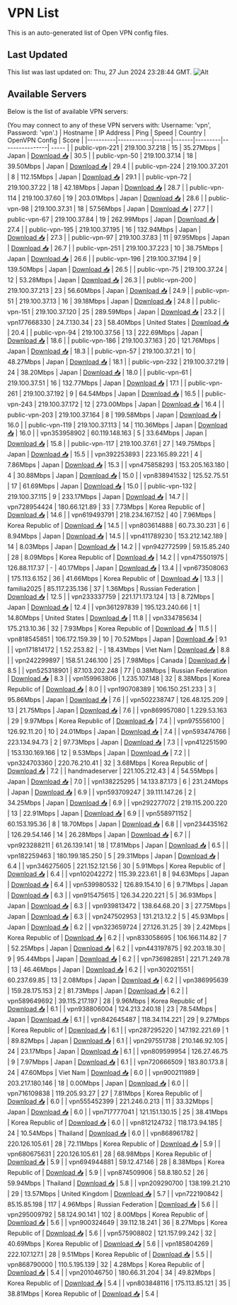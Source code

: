 # VPN List

This is an auto-generated list of Open VPN config files.

## Last Updated

This list was last updated on: Thu, 27 Jun 2024 23:28:44 GMT.
![Alt](https://repobeats.axiom.co/api/embed/186b98318ef1479477931607c1ad7d823f12451f.svg "Repobeats analytics image")

## Available Servers

Below is the list of available VPN servers:

(You may connect to any of these VPN servers with: Username: 'vpn', Password: 'vpn'.)
| Hostname | IP Address | Ping | Speed | Country | OpenVPN Config | Score |
|----------|------------|------|-------|---------|----------------| ----- |
| public-vpn-221 | 219.100.37.218 | 15 | 35.27Mbps | Japan | [Download 📥](./configs/server_0_JP.ovpn) | 30.5 |
| public-vpn-50 | 219.100.37.14 | 18 | 39.50Mbps | Japan | [Download 📥](./configs/server_1_JP.ovpn) | 29.4 |
| public-vpn-224 | 219.100.37.201 | 8 | 112.15Mbps | Japan | [Download 📥](./configs/server_2_JP.ovpn) | 29.1 |
| public-vpn-72 | 219.100.37.22 | 18 | 42.18Mbps | Japan | [Download 📥](./configs/server_3_JP.ovpn) | 28.7 |
| public-vpn-114 | 219.100.37.60 | 19 | 203.01Mbps | Japan | [Download 📥](./configs/server_4_JP.ovpn) | 28.6 |
| public-vpn-98 | 219.100.37.31 | 18 | 57.56Mbps | Japan | [Download 📥](./configs/server_5_JP.ovpn) | 27.7 |
| public-vpn-67 | 219.100.37.84 | 19 | 262.99Mbps | Japan | [Download 📥](./configs/server_6_JP.ovpn) | 27.4 |
| public-vpn-195 | 219.100.37.195 | 16 | 132.94Mbps | Japan | [Download 📥](./configs/server_7_JP.ovpn) | 27.3 |
| public-vpn-97 | 219.100.37.83 | 11 | 97.95Mbps | Japan | [Download 📥](./configs/server_8_JP.ovpn) | 26.7 |
| public-vpn-251 | 219.100.37.223 | 10 | 38.75Mbps | Japan | [Download 📥](./configs/server_9_JP.ovpn) | 26.6 |
| public-vpn-196 | 219.100.37.194 | 9 | 139.50Mbps | Japan | [Download 📥](./configs/server_10_JP.ovpn) | 26.5 |
| public-vpn-75 | 219.100.37.24 | 12 | 53.28Mbps | Japan | [Download 📥](./configs/server_11_JP.ovpn) | 26.3 |
| public-vpn-200 | 219.100.37.213 | 23 | 56.60Mbps | Japan | [Download 📥](./configs/server_12_JP.ovpn) | 24.9 |
| public-vpn-51 | 219.100.37.13 | 16 | 39.18Mbps | Japan | [Download 📥](./configs/server_13_JP.ovpn) | 24.8 |
| public-vpn-151 | 219.100.37.120 | 25 | 289.59Mbps | Japan | [Download 📥](./configs/server_14_JP.ovpn) | 23.2 |
| vpn177668330 | 24.7.130.34 | 23 | 58.40Mbps | United States | [Download 📥](./configs/server_15_US.ovpn) | 20.4 |
| public-vpn-94 | 219.100.37.56 | 13 | 222.69Mbps | Japan | [Download 📥](./configs/server_16_JP.ovpn) | 18.6 |
| public-vpn-186 | 219.100.37.163 | 20 | 121.76Mbps | Japan | [Download 📥](./configs/server_17_JP.ovpn) | 18.3 |
| public-vpn-57 | 219.100.37.21 | 10 | 48.27Mbps | Japan | [Download 📥](./configs/server_18_JP.ovpn) | 18.1 |
| public-vpn-232 | 219.100.37.219 | 24 | 38.20Mbps | Japan | [Download 📥](./configs/server_19_JP.ovpn) | 18.0 |
| public-vpn-61 | 219.100.37.51 | 16 | 132.77Mbps | Japan | [Download 📥](./configs/server_20_JP.ovpn) | 17.1 |
| public-vpn-261 | 219.100.37.192 | 9 | 64.54Mbps | Japan | [Download 📥](./configs/server_21_JP.ovpn) | 16.5 |
| public-vpn-243 | 219.100.37.172 | 12 | 273.00Mbps | Japan | [Download 📥](./configs/server_22_JP.ovpn) | 16.4 |
| public-vpn-203 | 219.100.37.164 | 8 | 199.58Mbps | Japan | [Download 📥](./configs/server_23_JP.ovpn) | 16.0 |
| public-vpn-119 | 219.100.37.113 | 14 | 110.36Mbps | Japan | [Download 📥](./configs/server_24_JP.ovpn) | 16.0 |
| vpn353958902 | 60.119.148.163 | 5 | 33.64Mbps | Japan | [Download 📥](./configs/server_25_JP.ovpn) | 15.8 |
| public-vpn-117 | 219.100.37.61 | 27 | 149.75Mbps | Japan | [Download 📥](./configs/server_26_JP.ovpn) | 15.5 |
| vpn392253893 | 223.165.89.221 | 4 | 7.86Mbps | Japan | [Download 📥](./configs/server_27_JP.ovpn) | 15.3 |
| vpn475858293 | 153.205.163.180 | 4 | 30.88Mbps | Japan | [Download 📥](./configs/server_28_JP.ovpn) | 15.0 |
| vpn838941532 | 125.52.75.51 | 17 | 61.69Mbps | Japan | [Download 📥](./configs/server_29_JP.ovpn) | 15.0 |
| public-vpn-132 | 219.100.37.115 | 9 | 233.17Mbps | Japan | [Download 📥](./configs/server_30_JP.ovpn) | 14.7 |
| vpn728954424 | 180.66.121.89 | 33 | 7.73Mbps | Korea Republic of | [Download 📥](./configs/server_31_KR.ovpn) | 14.6 |
| vpn619493791 | 218.234.167.152 | 40 | 7.96Mbps | Korea Republic of | [Download 📥](./configs/server_32_KR.ovpn) | 14.5 |
| vpn803614888 | 60.73.30.231 | 6 | 8.94Mbps | Japan | [Download 📥](./configs/server_33_JP.ovpn) | 14.5 |
| vpn411789230 | 153.212.142.189 | 14 | 8.03Mbps | Japan | [Download 📥](./configs/server_34_JP.ovpn) | 14.2 |
| vpn942772599 | 59.15.85.240 | 28 | 8.09Mbps | Korea Republic of | [Download 📥](./configs/server_35_KR.ovpn) | 14.2 |
| vpn475501975 | 126.88.117.37 | - | 40.17Mbps | Japan | [Download 📥](./configs/server_36_JP.ovpn) | 13.4 |
| vpn673508063 | 175.113.6.152 | 36 | 41.66Mbps | Korea Republic of | [Download 📥](./configs/server_37_KR.ovpn) | 13.3 |
| familia2025 | 85.117.235.136 | 37 | 1.36Mbps | Russian Federation | [Download 📥](./configs/server_38_RU.ovpn) | 12.5 |
| vpn233337759 | 221.171.173.124 | 13 | 8.72Mbps | Japan | [Download 📥](./configs/server_39_JP.ovpn) | 12.4 |
| vpn361297839 | 195.123.240.66 | 1 | 14.80Mbps | United States | [Download 📥](./configs/server_40_US.ovpn) | 11.8 |
| vpn334785634 | 175.213.10.36 | 32 | 7.93Mbps | Korea Republic of | [Download 📥](./configs/server_41_KR.ovpn) | 11.5 |
| vpn818545851 | 106.172.159.39 | 10 | 70.52Mbps | Japan | [Download 📥](./configs/server_42_JP.ovpn) | 9.1 |
| vpn171814172 | 1.52.253.82 | - | 18.43Mbps | Viet Nam | [Download 📥](./configs/server_43_VN.ovpn) | 8.8 |
| vpn242299897 | 158.51.246.100 | 25 | 7.98Mbps | Canada | [Download 📥](./configs/server_44_CA.ovpn) | 8.5 |
| vpn525318901 | 87.103.202.248 | 77 | 0.38Mbps | Russian Federation | [Download 📥](./configs/server_45_RU.ovpn) | 8.3 |
| vpn159963806 | 1.235.107.148 | 32 | 8.38Mbps | Korea Republic of | [Download 📥](./configs/server_46_KR.ovpn) | 8.0 |
| vpn190708389 | 106.150.251.233 | 3 | 95.86Mbps | Japan | [Download 📥](./configs/server_47_JP.ovpn) | 7.6 |
| vpn502238747 | 126.48.125.209 | 13 | 21.75Mbps | Japan | [Download 📥](./configs/server_48_JP.ovpn) | 7.6 |
| vpn869957080 | 1.229.53.163 | 29 | 9.97Mbps | Korea Republic of | [Download 📥](./configs/server_49_KR.ovpn) | 7.4 |
| vpn975556100 | 126.92.11.20 | 10 | 24.01Mbps | Japan | [Download 📥](./configs/server_50_JP.ovpn) | 7.4 |
| vpn593474766 | 223.134.94.73 | 2 | 97.73Mbps | Japan | [Download 📥](./configs/server_51_JP.ovpn) | 7.3 |
| vpn412251590 | 153.130.169.166 | 12 | 9.53Mbps | Japan | [Download 📥](./configs/server_52_JP.ovpn) | 7.2 |
| vpn324703360 | 220.76.210.41 | 32 | 3.68Mbps | Korea Republic of | [Download 📥](./configs/server_53_KR.ovpn) | 7.2 |
| handmadeserver | 221.105.212.43 | 4 | 54.55Mbps | Japan | [Download 📥](./configs/server_54_JP.ovpn) | 7.0 |
| vpn138225295 | 14.133.87.173 | 6 | 231.24Mbps | Japan | [Download 📥](./configs/server_55_JP.ovpn) | 6.9 |
| vpn593709247 | 39.111.147.26 | 2 | 34.25Mbps | Japan | [Download 📥](./configs/server_56_JP.ovpn) | 6.9 |
| vpn292277072 | 219.115.200.220 | 13 | 22.91Mbps | Japan | [Download 📥](./configs/server_57_JP.ovpn) | 6.9 |
| vpn558971152 | 60.153.195.36 | 8 | 18.70Mbps | Japan | [Download 📥](./configs/server_58_JP.ovpn) | 6.8 |
| vpn234435162 | 126.29.54.146 | 14 | 26.28Mbps | Japan | [Download 📥](./configs/server_59_JP.ovpn) | 6.7 |
| vpn923288211 | 61.26.139.141 | 18 | 17.81Mbps | Japan | [Download 📥](./configs/server_60_JP.ovpn) | 6.5 |
| vpn182259463 | 180.199.185.250 | 5 | 29.31Mbps | Japan | [Download 📥](./configs/server_61_JP.ovpn) | 6.4 |
| vpn346275605 | 221.152.121.56 | 30 | 5.91Mbps | Korea Republic of | [Download 📥](./configs/server_62_KR.ovpn) | 6.4 |
| vpn102042272 | 115.39.223.61 | 8 | 94.63Mbps | Japan | [Download 📥](./configs/server_63_JP.ovpn) | 6.4 |
| vpn539980532 | 126.89.154.10 | 6 | 9.71Mbps | Japan | [Download 📥](./configs/server_64_JP.ovpn) | 6.3 |
| vpn915475615 | 126.34.220.221 | 5 | 36.93Mbps | Japan | [Download 📥](./configs/server_65_JP.ovpn) | 6.3 |
| vpn939813472 | 138.64.68.20 | 3 | 27.75Mbps | Japan | [Download 📥](./configs/server_66_JP.ovpn) | 6.3 |
| vpn247502953 | 131.213.12.2 | 5 | 45.93Mbps | Japan | [Download 📥](./configs/server_67_JP.ovpn) | 6.2 |
| vpn323659724 | 27.126.31.25 | 39 | 2.42Mbps | Korea Republic of | [Download 📥](./configs/server_68_KR.ovpn) | 6.2 |
| vpn833058695 | 106.166.114.82 | 7 | 52.25Mbps | Japan | [Download 📥](./configs/server_69_JP.ovpn) | 6.2 |
| vpn443197875 | 92.203.18.30 | 9 | 95.44Mbps | Japan | [Download 📥](./configs/server_70_JP.ovpn) | 6.2 |
| vpn736982851 | 221.71.249.78 | 13 | 46.46Mbps | Japan | [Download 📥](./configs/server_71_JP.ovpn) | 6.2 |
| vpn302021551 | 60.237.69.85 | 13 | 2.08Mbps | Japan | [Download 📥](./configs/server_72_JP.ovpn) | 6.2 |
| vpn386995639 | 159.28.175.153 | 2 | 81.73Mbps | Japan | [Download 📥](./configs/server_73_JP.ovpn) | 6.2 |
| vpn589649692 | 39.115.217.197 | 28 | 9.96Mbps | Korea Republic of | [Download 📥](./configs/server_74_KR.ovpn) | 6.1 |
| vpn938806004 | 124.213.240.18 | 23 | 78.54Mbps | Japan | [Download 📥](./configs/server_75_JP.ovpn) | 6.1 |
| vpn842645487 | 118.34.114.221 | 29 | 9.27Mbps | Korea Republic of | [Download 📥](./configs/server_76_KR.ovpn) | 6.1 |
| vpn287295220 | 147.192.221.69 | 1 | 89.82Mbps | Japan | [Download 📥](./configs/server_77_JP.ovpn) | 6.1 |
| vpn297551738 | 210.146.92.105 | 24 | 23.17Mbps | Japan | [Download 📥](./configs/server_78_JP.ovpn) | 6.1 |
| vpn809599954 | 126.27.46.75 | 9 | 7.97Mbps | Japan | [Download 📥](./configs/server_79_JP.ovpn) | 6.1 |
| vpn720666509 | 183.80.173.8 | 24 | 47.60Mbps | Viet Nam | [Download 📥](./configs/server_80_VN.ovpn) | 6.0 |
| vpn900211989 | 203.217.180.146 | 18 | 0.00Mbps | Japan | [Download 📥](./configs/server_81_JP.ovpn) | 6.0 |
| vpn716109838 | 119.205.93.27 | 27 | 7.81Mbps | Korea Republic of | [Download 📥](./configs/server_82_KR.ovpn) | 6.0 |
| vpn555452399 | 221.246.0.213 | 11 | 33.32Mbps | Japan | [Download 📥](./configs/server_83_JP.ovpn) | 6.0 |
| vpn717777041 | 121.151.130.15 | 25 | 38.41Mbps | Korea Republic of | [Download 📥](./configs/server_84_KR.ovpn) | 6.0 |
| vpn812124732 | 118.173.94.185 | 24 | 10.54Mbps | Thailand | [Download 📥](./configs/server_85_TH.ovpn) | 6.0 |
| vpn868961782 | 220.126.105.61 | 28 | 72.11Mbps | Korea Republic of | [Download 📥](./configs/server_86_KR.ovpn) | 5.9 |
| vpn680675631 | 220.126.105.61 | 28 | 68.98Mbps | Korea Republic of | [Download 📥](./configs/server_87_KR.ovpn) | 5.9 |
| vpn694944881 | 59.12.47.146 | 28 | 8.38Mbps | Korea Republic of | [Download 📥](./configs/server_88_KR.ovpn) | 5.9 |
| vpn874509906 | 58.8.180.52 | 26 | 59.94Mbps | Thailand | [Download 📥](./configs/server_89_TH.ovpn) | 5.8 |
| vpn209290700 | 138.199.21.210 | 29 | 13.57Mbps | United Kingdom | [Download 📥](./configs/server_90_GB.ovpn) | 5.7 |
| vpn722190842 | 85.15.85.198 | 117 | 4.96Mbps | Russian Federation | [Download 📥](./configs/server_91_RU.ovpn) | 5.6 |
| vpn295009792 | 58.124.90.141 | 102 | 8.00Mbps | Korea Republic of | [Download 📥](./configs/server_92_KR.ovpn) | 5.6 |
| vpn900324649 | 39.112.18.241 | 36 | 8.27Mbps | Korea Republic of | [Download 📥](./configs/server_93_KR.ovpn) | 5.6 |
| vpn575908802 | 121.157.99.242 | 32 | 40.69Mbps | Korea Republic of | [Download 📥](./configs/server_94_KR.ovpn) | 5.6 |
| vpn185804269 | 222.107.127.1 | 28 | 9.51Mbps | Korea Republic of | [Download 📥](./configs/server_95_KR.ovpn) | 5.5 |
| vpn868790000 | 110.5.195.139 | 32 | 4.28Mbps | Korea Republic of | [Download 📥](./configs/server_96_KR.ovpn) | 5.4 |
| vpn201046750 | 180.66.31.204 | 34 | 49.82Mbps | Korea Republic of | [Download 📥](./configs/server_97_KR.ovpn) | 5.4 |
| vpn803848116 | 175.113.85.121 | 35 | 38.81Mbps | Korea Republic of | [Download 📥](./configs/server_98_KR.ovpn) | 5.4 |
